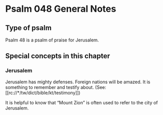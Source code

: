 # Psalm 048 General Notes
## Type of psalm

Psalm 48 is a psalm of praise for Jerusalem.

## Special concepts in this chapter

### Jerusalem
Jerusalem has mighty defenses. Foreign nations will be amazed. It is something to remember and testify about. (See: [[rc://*/tw/dict/bible/kt/testimony]])

It is helpful to know that “Mount Zion” is often used to refer to the city of Jerusalem.